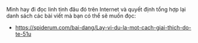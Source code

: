 Mình hay đi đọc linh tinh đâu đó trên Internet và quyết định tổng hợp lại danh sách các bài viết mà bạn có thể sẽ muốn đọc:

- https://spiderum.com/bai-dang/Lay-vi-du-la-mot-cach-giai-thich-do-te-51u